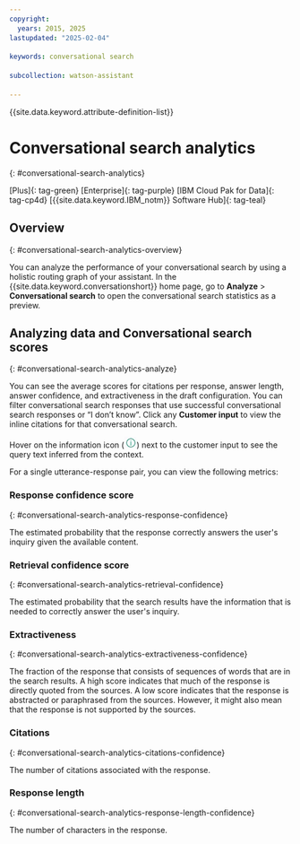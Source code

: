 ```yaml
---
copyright:
  years: 2015, 2025
lastupdated: "2025-02-04"

keywords: conversational search

subcollection: watson-assistant

---
```


{{site.data.keyword.attribute-definition-list}}

# Conversational search analytics
{: #conversational-search-analytics}

[Plus]{: tag-green} [Enterprise]{: tag-purple} [IBM Cloud Pak for Data]{: tag-cp4d} [{{site.data.keyword.IBM_notm}} Software Hub]{: tag-teal}

## Overview
{: #conversational-search-analytics-overview}

You can analyze the performance of your conversational search by using a holistic routing graph of your assistant. In the {{site.data.keyword.conversationshort}} home page, go to **Analyze** > **Conversational search** to open the conversational search statistics as a preview.

## Analyzing data and Conversational search scores
{: #conversational-search-analytics-analyze}

You can see the average scores for citations per response, answer length, answer confidence, and extractiveness in the draft configuration. You can filter conversational search responses that use successful conversational search responses or “I don’t know”. Click any **Customer input** to view the inline citations for that conversational search.

Hover on the information icon (![information icon](images/info.png)) next to the customer input to see the query text inferred from the context.



For a single utterance-response pair, you can view the following metrics:

### Response confidence score
{: #conversational-search-analytics-response-confidence}

The estimated probability that the response correctly answers the user's inquiry given the available content.

### Retrieval confidence score
{: #conversational-search-analytics-retrieval-confidence}

The estimated probability that the search results have the information that is needed to correctly answer the user's inquiry.

### Extractiveness
{: #conversational-search-analytics-extractiveness-confidence}

The fraction of the response that consists of sequences of words that are in the search results. A high score indicates that much of the response is directly quoted from the sources. A low score indicates that the response is abstracted or paraphrased from the sources. However, it might also mean that the response is not supported by the sources.

### Citations
{: #conversational-search-analytics-citations-confidence}

The number of citations associated with the response.

### Response length
{: #conversational-search-analytics-response-length-confidence}

The number of characters in the response.
